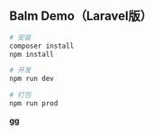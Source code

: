 ## Balm Demo（Laravel版）

```sh
# 安装
composer install
npm install

# 开发
npm run dev

# 打包
npm run prod
```

__gg__
